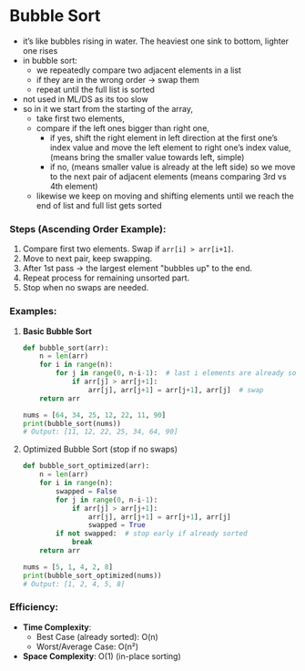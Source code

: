 # Bubble Sort

- it’s like bubbles rising in water. The heaviest one sink to bottom, lighter one rises
- in bubble sort:
    - we repeatedly compare two adjacent elements in a list
    - if they are in the wrong order → swap them
    - repeat until the full list is sorted
- not used in ML/DS as its too slow
- so in it we start from the starting of the array,
    - take first two elements,
    - compare if the left ones bigger than right one,
        - if yes, shift the right element in left direction at the first one’s index value and move the left element to right one’s index value,  (means bring the smaller value towards left, simple)
        - if no, (means smaller value is already at the left side) so we move to the next pair of adjacent elements (means comparing 3rd vs 4th element)
    - likewise we keep on moving and shifting elements until we reach the end of list and full list gets sorted

### Steps (Ascending Order Example):

1. Compare first two elements. Swap if `arr[i] > arr[i+1]`.
2. Move to next pair, keep swapping.
3. After 1st pass → the largest element "bubbles up" to the end.
4. Repeat process for remaining unsorted part.
5. Stop when no swaps are needed.

### Examples:

1. **Basic Bubble Sort**
    
    ```python
    def bubble_sort(arr):
        n = len(arr)
        for i in range(n):
            for j in range(0, n-i-1):  # last i elements are already sorted
                if arr[j] > arr[j+1]:
                    arr[j], arr[j+1] = arr[j+1], arr[j]  # swap
        return arr
    
    nums = [64, 34, 25, 12, 22, 11, 90]
    print(bubble_sort(nums))  
    # Output: [11, 12, 22, 25, 34, 64, 90]
    ```
    
2. Optimized Bubble Sort (stop if no swaps)
    
    ```python
    def bubble_sort_optimized(arr):
        n = len(arr)
        for i in range(n):
            swapped = False
            for j in range(0, n-i-1):
                if arr[j] > arr[j+1]:
                    arr[j], arr[j+1] = arr[j+1], arr[j]
                    swapped = True
            if not swapped:  # stop early if already sorted
                break
        return arr
    
    nums = [5, 1, 4, 2, 8]
    print(bubble_sort_optimized(nums))
    # Output: [1, 2, 4, 5, 8]
    ```
    

### Efficiency:

- **Time Complexity**:
    - Best Case (already sorted): O(n)
    - Worst/Average Case: O(n²)
- **Space Complexity**: O(1) (in-place sorting)